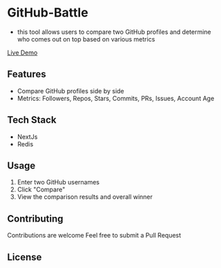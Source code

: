 # GitHub-Battle

- this tool allows users to compare two GitHub profiles and determine who comes out on top based on various metrics

[Live Demo](https://github-battle-psi.vercel.app/)

## Features
- Compare GitHub profiles side by side
- Metrics: Followers, Repos, Stars, Commits, PRs, Issues, Account Age
## Tech Stack
 - NextJs
 - Redis
## Usage
1. Enter two GitHub usernames
2. Click "Compare"
3. View the comparison results and overall winner

## Contributing

Contributions are welcome Feel free to submit a Pull Request

## License

